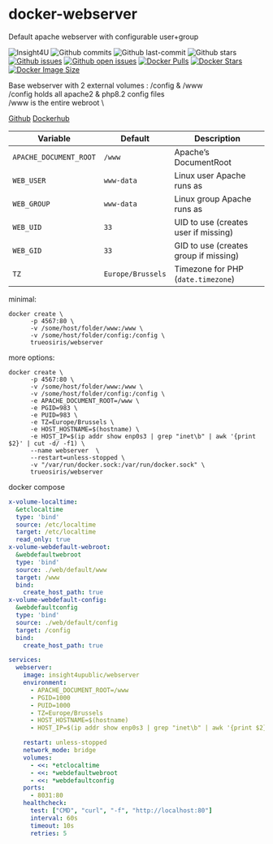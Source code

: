 # docker-webserver
Default apache webserver with configurable user+group



![Insight4U](https://img.shields.io/badge/Insight-4U-f08060)
![Github commits](https://i4ubadges.chau.bet/github/commits/TimChaubet-I4U/docker-webserver/main?cache=600)
![Github last-commit](https://i4ubadges.chau.bet/github/last-commit/TimChaubet-I4U/docker-webserver/main?cache=600)
![Github stars](https://i4ubadges.chau.bet/github/stars/TimChaubet-I4U/docker-webserver?cache=600)
[![Github issues](https://i4ubadges.chau.bet/github/issues/TimChaubet-I4U/docker-webserver?cache=600)](https://github.com/TimChaubet-I4U/docker-webserver/issues?q=is%3Aissue%20)
[![Github open issues](https://i4ubadges.chau.bet/github/open-issues/TimChaubet-I4U/docker-webserver?cache=600)](https://github.com/TimChaubet-I4U/docker-webserver/issues)
[![Docker Pulls](https://i4ubadges.chau.bet/docker/pulls/insight4upublic/webserver?icon=docker&label=pulls)](https://hub.docker.com/r/insight4upublic/webserver/)
[![Docker Stars](https://i4ubadges.chau.bet/docker/stars/insight4upublic/webserver?icon=docker&label=stars)](https://hub.docker.com/r/insight4upublic/webserver/)
[![Docker Image Size](https://i4ubadges.chau.bet/docker/size/insight4upublic/webserver?icon=docker&label=image%20size)](https://hub.docker.com/r/insight4upublic/webserver/)

Base webserver with 2 external volumes : /config & /www \
/config holds all apache2 & php8.2 config files \
/www is the entire webroot \

[Github](https://github.com/TimChaubet-I4U/docker-webserver) [Dockerhub](https://hub.docker.com/repository/docker/insight4upublic/webserver)

| Variable                 | Default           | Description                                            |
|--------------------------|-------------------|--------------------------------------------------------|
| `APACHE_DOCUMENT_ROOT`   | `/www`            | Apache’s DocumentRoot                                  |
| `WEB_USER`               | `www-data`        | Linux user Apache runs as                              |
| `WEB_GROUP`              | `www-data`        | Linux group Apache runs as                             |
| `WEB_UID`                | `33`              | UID to use (creates user if missing)                   |
| `WEB_GID`                | `33`              | GID to use (creates group if missing)                  |
| `TZ`                     | `Europe/Brussels` | Timezone for PHP (`date.timezone`)                     |


minimal:
```
docker create \
      -p 4567:80 \
      -v /some/host/folder/www:/www \
      -v /some/host/folder/config:/config \
      trueosiris/webserver
```

more options:
```
docker create \
      -p 4567:80 \
      -v /some/host/folder/www:/www \
      -v /some/host/folder/config:/config \
      -e APACHE_DOCUMENT_ROOT=/www \
      -e PGID=983 \
      -e PUID=983 \
      -e TZ=Europe/Brussels \
      -e HOST_HOSTNAME=$(hostname) \
      -e HOST_IP=$(ip addr show enp0s3 | grep "inet\b" | awk '{print $2}' | cut -d/ -f1) \
      --name webserver  \
      --restart=unless-stopped \
      -v "/var/run/docker.sock:/var/run/docker.sock" \
      trueosiris/webserver
```

docker compose

``` yaml
x-volume-localtime:
  &etclocaltime
  type: 'bind'
  source: /etc/localtime
  target: /etc/localtime
  read_only: true
x-volume-webdefault-webroot:
  &webdefaultwebroot
  type: 'bind'
  source: ./web/default/www
  target: /www
  bind:
    create_host_path: true  
x-volume-webdefault-config:
  &webdefaultconfig
  type: 'bind'
  source: ./web/default/config
  target: /config
  bind:
    create_host_path: true

services:
  webserver:
    image: insight4upublic/webserver
    environment:
      - APACHE_DOCUMENT_ROOT=/www 
      - PGID=1000 
      - PUID=1000 
      - TZ=Europe/Brussels 
      - HOST_HOSTNAME=$(hostname) 
      - HOST_IP=$(ip addr show enp0s3 | grep "inet\b" | awk '{print $2}' | cut -d/ -f1) 

    restart: unless-stopped
    network_mode: bridge     
    volumes: 
      - <<: *etclocaltime
      - <<: *webdefaultwebroot 
      - <<: *webdefaultconfig 
    ports:
      - 8031:80  
    healthcheck:
      test: ["CMD", "curl", "-f", "http://localhost:80"]
      interval: 60s
      timeout: 10s
      retries: 5
```